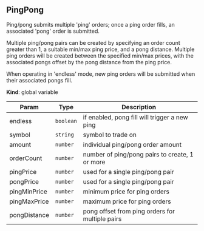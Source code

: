 <a name="PingPong"></a>

## PingPong
Ping/pong submits multiple 'ping' orders; once a ping order fills, an
associated 'pong' order is submitted.

Multiple ping/pong pairs can be created by specifying an order count greater
than 1, a suitable min/max ping price, and a pong distance. Multiple ping
orders will be created between the specified min/max prices, with the
associated pongs offset by the pong distance from the ping price.

When operating in 'endless' mode, new ping orders will be submitted when
their associated pongs fill.

**Kind**: global variable  

| Param | Type | Description |
| --- | --- | --- |
| endless | <code>boolean</code> | if enabled, pong fill will trigger a new ping |
| symbol | <code>string</code> | symbol to trade on |
| amount | <code>number</code> | individual ping/pong order amount |
| orderCount | <code>number</code> | number of ping/pong pairs to create, 1 or more |
| pingPrice | <code>number</code> | used for a single ping/pong pair |
| pongPrice | <code>number</code> | used for a single ping/pong pair |
| pingMinPrice | <code>number</code> | minimum price for ping orders |
| pingMaxPrice | <code>number</code> | maximum price for ping orders |
| pongDistance | <code>number</code> | pong offset from ping orders for multiple pairs |


